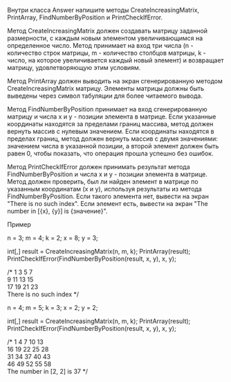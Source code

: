 Внутри класса Answer напишите методы CreateIncreasingMatrix, PrintArray, FindNumberByPosition и PrintCheckIfError.

Метод CreateIncreasingMatrix должен создавать матрицу заданной размерности, с каждым новым элементом увеличивающимся на определенное число. Метод принимает на вход три числа (n - количество строк матрицы, m - количество столбцов матрицы, k - число, на которое увеличивается каждый новый элемент) и возвращает матрицу, удовлетворяющую этим условиям.

Метод PrintArray должен выводить на экран сгенерированную методом CreateIncreasingMatrix матрицу. Элементы матрицы должны быть выведены через символ табуляции для более читаемого вывода.

Метод FindNumberByPosition принимает на вход сгенерированную матрицу и числа x и y - позиции элемента в матрице. Если указанные координаты находятся за пределами границ массива, метод должен вернуть массив с нулевым значением. Если координаты находятся в пределах границ, метод должен вернуть массив с двумя значениями: значением числа в указанной позиции, а второй элемент должен быть равен 0, чтобы показать, что операция прошла успешно без ошибок.

Метод PrintCheckIfError должен принимать результат метода FindNumberByPosition и числа x и y - позиции элемента в матрице. Метод должен проверить, был ли найден элемент в матрице по указанным координатам (x и y), используя результаты из метода FindNumberByPosition. Если такого элемента нет, вывести на экран "There is no such index". Если элемент есть, вывести на экран "The number in [{x}, {y}] is {значение}".

Пример

n = 3;
m = 4;
k = 2;
x = 8;
y = 3;

int[,] result = CreateIncreasingMatrix(n, m, k);
PrintArray(result);
PrintCheckIfError(FindNumberByPosition(result, x, y), x, y);

/*
1   3   5   7   
9   11  13  15  
17  19  21  23  
There is no such index
*/

n = 4;
m = 5;
k = 3;
x = 2;
y = 2;

int[,] result = CreateIncreasingMatrix(n, m, k);
PrintArray(result);
PrintCheckIfError(FindNumberByPosition(result, x, y), x, y);

/*
1   4   7   10  13  
16  19  22  25  28  
31  34  37  40  43  
46  49  52  55  58  
The number in [2, 2] is 37
*/